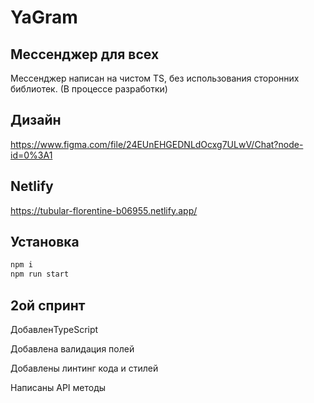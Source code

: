 # YaGram
## Мессенджер для всех
Мессенджер написан на чистом TS, без использования сторонних библиотек.
(В процессе разработки)
## Дизайн
https://www.figma.com/file/24EUnEHGEDNLdOcxg7ULwV/Chat?node-id=0%3A1
## Netlify
https://tubular-florentine-b06955.netlify.app/
## Установка
```sh
npm i
npm run start
```
## 2ой спринт
ДобавленTypeScript

Добавлена валидация полей

Добавлены линтинг кода и стилей

Написаны API методы


